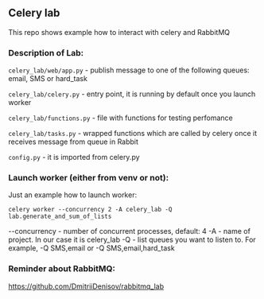 ## Celery lab
This repo shows example how to interact with celery and RabbitMQ

### Description of Lab:
`celery_lab/web/app.py` - publish message to one of the following queues: email, SMS or hard_task

`celery_lab/celery.py` - entry point, it is running by default once you launch worker

`celery_lab/functions.py` - file with functions for testing perfomance

`celery_lab/tasks.py` - wrapped functions which are called by celery once it receives message from queue in Rabbit

`config.py` - it is imported from celery.py

### Launch worker (either from venv or not):
Just an example how to launch worker:

```celery worker --concurrency 2 -A celery_lab -Q lab.generate_and_sum_of_lists```

--concurrency - number of concurrent processes, default: 4
-A - name of project. In our case it is celery_lab
-Q - list queues you want to listen to. For example, -Q SMS,email or -Q SMS,email,hard_task

### Reminder about RabbitMQ:
https://github.com/DmitriiDenisov/rabbitmq_lab
